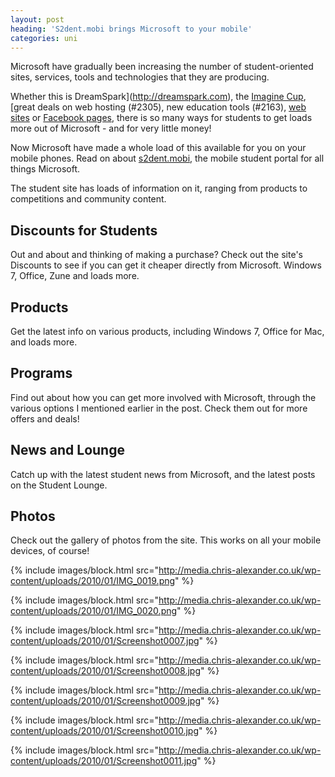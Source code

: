 ```yaml
---
layout: post
heading: 'S2dent.mobi brings Microsoft to your mobile'
categories: uni
---
```


Microsoft have gradually been increasing the number of student-oriented sites, services, tools and technologies that they are producing.

Whether this is DreamSpark](http://dreamspark.com), the [Imagine Cup](https://www.imaginecup.com/), [great deals on web hosting (#2305), new education tools (#2163), [web](http://www.microsoft.com/student/en/us/default.aspx) [sites](http://www.msstudentlounge.com/) or [Facebook pages](http://www.facebook.com/microsoftstudent), there is so many ways for students to get loads more out of Microsoft - and for very little money!

Now Microsoft have made a whole load of this available for you on your mobile phones. Read on about [s2dent.mobi](http://s2dent.mobi), the mobile student portal for all things Microsoft.

The student site has loads of information on it, ranging from products to competitions and community content.

## Discounts for Students

Out and about and thinking of making a purchase? Check out the site's Discounts to see if you can get it cheaper directly from Microsoft. Windows 7, Office, Zune and loads more.

## Products

Get the latest info on various products, including Windows 7, Office for Mac, and loads more.

## Programs

Find out about how you can get more involved with Microsoft, through the various options I mentioned earlier in the post. Check them out for more offers and deals!

## News and Lounge

Catch up with the latest student news from Microsoft, and the latest posts on the Student Lounge.

## Photos

Check out the gallery of photos from the site. This works on all your mobile devices, of course!

{% include images/block.html src="http://media.chris-alexander.co.uk/wp-content/uploads/2010/01/IMG_0019.png" %}

{% include images/block.html src="http://media.chris-alexander.co.uk/wp-content/uploads/2010/01/IMG_0020.png" %}

{% include images/block.html src="http://media.chris-alexander.co.uk/wp-content/uploads/2010/01/Screenshot0007.jpg" %}

{% include images/block.html src="http://media.chris-alexander.co.uk/wp-content/uploads/2010/01/Screenshot0008.jpg" %}

{% include images/block.html src="http://media.chris-alexander.co.uk/wp-content/uploads/2010/01/Screenshot0009.jpg" %}

{% include images/block.html src="http://media.chris-alexander.co.uk/wp-content/uploads/2010/01/Screenshot0010.jpg" %}

{% include images/block.html src="http://media.chris-alexander.co.uk/wp-content/uploads/2010/01/Screenshot0011.jpg" %}